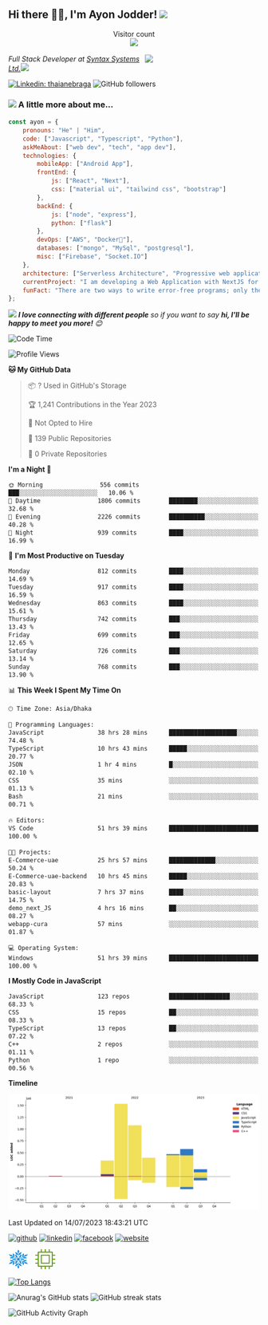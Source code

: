 
<h2>Hi there 👋🏻, I'm Ayon Jodder! <img src="https://media.giphy.com/media/12oufCB0MyZ1Go/giphy.gif" width="50"></h2>

<p align="center"> 
  Visitor count<br>
  <img src="https://profile-counter.glitch.me/AyonJD/count.svg" />
</p>

<img align='right' src="https://media.giphy.com/media/M9gbBd9nbDrOTu1Mqx/giphy.gif" width="230">
<p><em>Full Stack Developer at <a href="#">Syntax Systems Ltd.</a><img src="https://media.giphy.com/media/WUlplcMpOCEmTGBtBW/giphy.gif" width="30"> 
</em></p>

<!-- ![A MERN Stack Developer](https://raw.githubusercontent.com/AyonJD/AyonJD/main/cover.jpg) -->

[![Linkedin: thaianebraga](https://img.shields.io/badge/-ayon-blue?style=flat-square&logo=Linkedin&logoColor=white&link=https://www.linkedin.com/in/ayon-jodder/)](https://www.linkedin.com/in/ayon-jodder/)
![GitHub followers](https://img.shields.io/github/followers/AyonJD?label=Follow&style=social)

### <img src="https://media.giphy.com/media/VgCDAzcKvsR6OM0uWg/giphy.gif" width="50"> A little more about me... 

```javascript
const ayon = {
    pronouns: "He" | "Him",
    code: ["Javascript", "Typescript", "Python"],
    askMeAbout: ["web dev", "tech", "app dev"],
    technologies: {
        mobileApp: ["Android App"],
        frontEnd: {
            js: ["React", "Next"],
            css: ["material ui", "tailwind css", "bootstrap"]
        },
        backEnd: {
            js: ["node", "express"],
            python: ["flask"]
        },
        devOps: ["AWS", "Docker🐳"],
        databases: ["mongo", "MySql", "postgresql"],
        misc: ["Firebase", "Socket.IO"]
    },
    architecture: ["Serverless Architecture", "Progressive web applications", "Single page applications"],
    currentProject: "I am developing a Web Application with NextJS for Syntax Systems Ltd."
    funFact: "There are two ways to write error-free programs; only the third one works"
};
```
<img src="https://media.giphy.com/media/LnQjpWaON8nhr21vNW/giphy.gif" width="60"> <em><b>I love connecting with different people</b> so if you want to say <b>hi, I'll be happy to meet you more!</b> 😊</em>

<!--START_SECTION:waka-->
![Code Time](http://img.shields.io/badge/Code%20Time-389%20hrs%2046%20mins-blue)

![Profile Views](http://img.shields.io/badge/Profile%20Views-39-blue)

**🐱 My GitHub Data** 

> 📦 ? Used in GitHub's Storage 
 > 
> 🏆 1,241 Contributions in the Year 2023
 > 
> 🚫 Not Opted to Hire
 > 
> 📜 139 Public Repositories 
 > 
> 🔑 0 Private Repositories 
 > 
**I'm a Night 🦉** 

```text
🌞 Morning                556 commits         ███░░░░░░░░░░░░░░░░░░░░░░   10.06 % 
🌆 Daytime                1806 commits        ████████░░░░░░░░░░░░░░░░░   32.68 % 
🌃 Evening                2226 commits        ██████████░░░░░░░░░░░░░░░   40.28 % 
🌙 Night                  939 commits         ████░░░░░░░░░░░░░░░░░░░░░   16.99 % 
```
📅 **I'm Most Productive on Tuesday** 

```text
Monday                   812 commits         ████░░░░░░░░░░░░░░░░░░░░░   14.69 % 
Tuesday                  917 commits         ████░░░░░░░░░░░░░░░░░░░░░   16.59 % 
Wednesday                863 commits         ████░░░░░░░░░░░░░░░░░░░░░   15.61 % 
Thursday                 742 commits         ███░░░░░░░░░░░░░░░░░░░░░░   13.43 % 
Friday                   699 commits         ███░░░░░░░░░░░░░░░░░░░░░░   12.65 % 
Saturday                 726 commits         ███░░░░░░░░░░░░░░░░░░░░░░   13.14 % 
Sunday                   768 commits         ███░░░░░░░░░░░░░░░░░░░░░░   13.90 % 
```


📊 **This Week I Spent My Time On** 

```text
🕑︎ Time Zone: Asia/Dhaka

💬 Programming Languages: 
JavaScript               38 hrs 28 mins      ███████████████████░░░░░░   74.48 % 
TypeScript               10 hrs 43 mins      █████░░░░░░░░░░░░░░░░░░░░   20.77 % 
JSON                     1 hr 4 mins         █░░░░░░░░░░░░░░░░░░░░░░░░   02.10 % 
CSS                      35 mins             ░░░░░░░░░░░░░░░░░░░░░░░░░   01.13 % 
Bash                     21 mins             ░░░░░░░░░░░░░░░░░░░░░░░░░   00.71 % 

🔥 Editors: 
VS Code                  51 hrs 39 mins      █████████████████████████   100.00 % 

🐱‍💻 Projects: 
E-Commerce-uae           25 hrs 57 mins      █████████████░░░░░░░░░░░░   50.24 % 
E-Commerce-uae-backend   10 hrs 45 mins      █████░░░░░░░░░░░░░░░░░░░░   20.83 % 
basic-layout             7 hrs 37 mins       ████░░░░░░░░░░░░░░░░░░░░░   14.75 % 
demo_next_JS             4 hrs 16 mins       ██░░░░░░░░░░░░░░░░░░░░░░░   08.27 % 
webapp-cura              57 mins             ░░░░░░░░░░░░░░░░░░░░░░░░░   01.87 % 

💻 Operating System: 
Windows                  51 hrs 39 mins      █████████████████████████   100.00 % 
```

**I Mostly Code in JavaScript** 

```text
JavaScript               123 repos           █████████████████░░░░░░░░   68.33 % 
CSS                      15 repos            ██░░░░░░░░░░░░░░░░░░░░░░░   08.33 % 
TypeScript               13 repos            ██░░░░░░░░░░░░░░░░░░░░░░░   07.22 % 
C++                      2 repos             ░░░░░░░░░░░░░░░░░░░░░░░░░   01.11 % 
Python                   1 repo              ░░░░░░░░░░░░░░░░░░░░░░░░░   00.56 % 
```



**Timeline**

![Lines of Code chart](https://raw.githubusercontent.com/AyonJD/AyonJD/master/assets/bar_graph.png)


 Last Updated on 14/07/2023 18:43:21 UTC
<!--END_SECTION:waka-->


[<img src='https://cdn.jsdelivr.net/npm/simple-icons@3.0.1/icons/github.svg' alt='github' height='40'>](https://github.com/AyonJD)  [<img src='https://cdn.jsdelivr.net/npm/simple-icons@3.0.1/icons/linkedin.svg' alt='linkedin' height='40'>](https://www.linkedin.com/in/ayon-jodder/)  [<img src='https://cdn.jsdelivr.net/npm/simple-icons@3.0.1/icons/facebook.svg' alt='facebook' height='40'>](https://www.facebook.com/ayon.jodder.75)  [<img src='https://cdn.jsdelivr.net/npm/simple-icons@3.0.1/icons/icloud.svg' alt='website' height='40'>](https://ayon-jodder-portfolio.web.app/)  

<a href='https://archiveprogram.github.com/'><img src='https://raw.githubusercontent.com/acervenky/animated-github-badges/master/assets/acbadge.gif' width='40' height='40'></a> <a href='https://docs.github.com/en/developers'><img src='https://raw.githubusercontent.com/acervenky/animated-github-badges/master/assets/devbadge.gif' width='40' height='40'></a> 

[![Top Langs](https://github-readme-stats.vercel.app/api/top-langs/?username=AyonJD&theme=cobalt)](https://github.com/anuraghazra/github-readme-stats)

![Anurag's GitHub stats](https://github-readme-stats.vercel.app/api?username=AyonJD&show_icons=true&theme=cobalt) ![GitHub streak stats](https://github-readme-streak-stats.herokuapp.com/?user=AyonJD&theme=cobalt)  

![GitHub Activity Graph](https://activity-graph.herokuapp.com/graph?username=AyonJD&theme=cobalt)  



